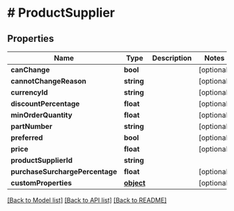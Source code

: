 # # ProductSupplier

## Properties

Name | Type | Description | Notes
------------ | ------------- | ------------- | -------------
**canChange** | **bool** |  | [optional] 
**cannotChangeReason** | **string** |  | [optional] 
**currencyId** | **string** |  | [optional] 
**discountPercentage** | **float** |  | [optional] 
**minOrderQuantity** | **float** |  | [optional] 
**partNumber** | **string** |  | [optional] 
**preferred** | **bool** |  | [optional] 
**price** | **float** |  | [optional] 
**productSupplierId** | **string** |  | 
**purchaseSurchargePercentage** | **float** |  | [optional] 
**customProperties** | [**object**](.md) |  | [optional] 

[[Back to Model list]](../../README.md#documentation-for-models) [[Back to API list]](../../README.md#documentation-for-api-endpoints) [[Back to README]](../../README.md)



